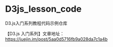 # D3js_lesson_code
D3.js入门系列教程代码示例仓库

【D3.js 入门系列】文章地址：https://juejin.im/post/5aa0d5716fb9a028da7c1a4b